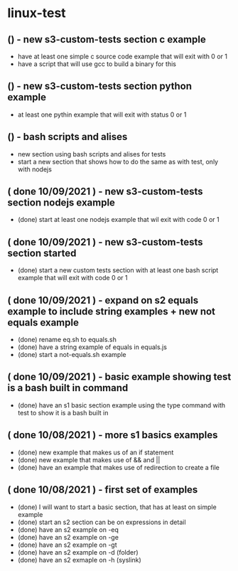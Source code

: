 # linux-test


## () - new s3-custom-tests section c example
* have at least one simple c source code example that will exit with 0 or 1
* have a script that will use gcc to build a binary for this

## () - new s3-custom-tests section python example
* at least one pythin example that will exit with status 0 or 1

## () - bash scripts and alises
* new section using bash scripts and alises for tests
* start a new section that shows how to do the same as with test, only with nodejs

## ( done 10/09/2021 ) - new s3-custom-tests section nodejs example
* (done) start at least one nodejs example that wil exit with code 0 or 1

## ( done 10/09/2021 ) - new s3-custom-tests section started
* (done) start a new custom tests section with at least one bash script example that will exit with code 0 or 1

## ( done 10/09/2021 ) - expand on s2 equals example to include string examples + new not equals example
* (done) rename eq.sh to equals.sh
* (done) have a string example of equals in equals.js
* (done) start a not-equals.sh example

## ( done 10/09/2021 ) - basic example showing test is a bash built in command
* (done) have an s1 basic section example using the type command with test to show it is a bash built in

## ( done 10/08/2021 ) - more s1 basics examples
* (done) new example that makes us of an if statement
* (done) new example that makes use of && and ||
* (done) have an example that makes use of redirection to create a file

## ( done 10/08/2021 ) - first set of examples
* (done) I will want to start a basic section, that has at least on simple example
* (done) start an s2 section can be on expressions in detail
* (done) have an s2 example on -eq
* (done) have an s2 example on -ge
* (done) have an s2 example on -gt
* (done) have an s2 example on -d (folder)
* (done) have an s2 exmaple on -h (syslink)